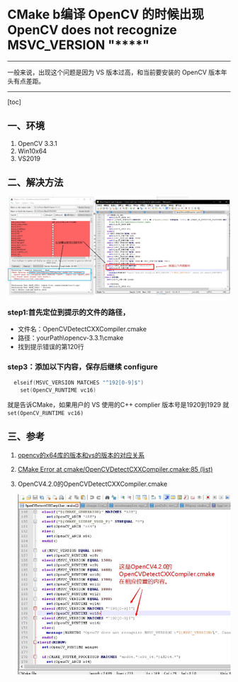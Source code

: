 # CMake b编译 OpenCV 的时候出现 OpenCV does not recognize MSVC_VERSION "****"

---

一般来说，出现这个问题是因为 VS 版本过高，和当前要安装的 OpenCV 版本年头有点差距。

---

[toc]

## 一、环境

1. OpenCV 3.3.1
2. Win10x64
3. VS2019

## 二、解决方法

<img src="https://raw.githubusercontent.com/yiyah/Picture_Material/master/20200404100253.jpg" style="zoom:200%;" />

### step1:首先定位到提示的文件的路径，

* 文件名：OpenCVDetectCXXCompiler.cmake
* 路径：yourPath\opencv-3.3.1\cmake
* 找到提示错误的第120行

### step3：添加以下内容，保存后继续 configure

```c++
  elseif(MSVC_VERSION MATCHES "^192[0-9]$")
    set(OpenCV_RUNTIME vc16)
```

就是告诉CMake，如果用户的 VS 使用的C++ complier 版本号是1920到1929 就`set(OpenCV_RUNTIME vc16)`

## 三、参考

1. [opencv的x64库的版本和vs的版本的对应关系](https://www.cnblogs.com/hustdc/p/6619141.html)

2. [CMake Error at cmake/OpenCVDetectCXXCompiler.cmake:85 (list)](https://blog.csdn.net/u010003609/article/details/100086911)

3. OpenCV4.2.0的OpenCVDetectCXXCompiler.cmake

   ![](https://raw.githubusercontent.com/yiyah/Picture_Material/master/20200404101745.jpg)

